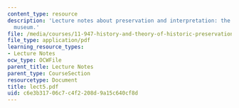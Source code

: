 ```yaml
---
content_type: resource
description: 'Lecture notes about preservation and interpretation: the Emily Dickinson
  museum.'
file: /media/courses/11-947-history-and-theory-of-historic-preservation-spring-2007/c6e3b31706c7c4f2208d9a15c640cf8d_lect5.pdf
file_type: application/pdf
learning_resource_types:
- Lecture Notes
ocw_type: OCWFile
parent_title: Lecture Notes
parent_type: CourseSection
resourcetype: Document
title: lect5.pdf
uid: c6e3b317-06c7-c4f2-208d-9a15c640cf8d
---
```

